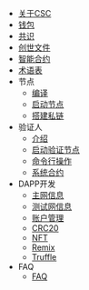 - [关于CSC](/introduction.md)
- [钱包](/wallet.md)
- [共识](/consensus.md)
- [创世文件](/genesis.md)
- [智能合约](https://docs.soliditylang.org/en/latest/)
- [术语表](/glossary.md)
- 节点
  - [编译](/node_compile.md)
  - [启动节点](/node_run.md)
  - [搭建私链](/node_private_chain.md)
- 验证人
  - [介绍](/validator_intro.md)
  - [启动验证节点](/validator_guide.md)
  - [命令行操作](/validator_cli.md)
  - [系统合约](/genesis_contract.md)
- DAPP开发
  - [主网信息](/mainnet.md)
  - [测试网信息](/testnet.md)
  - [账户管理](/wallet_manage.md)
  - [CRC20](/crc20.md)
  - [NFT](/nft.md)
  - [Remix](/contract_remix.md)
  - [Truffle](/contract_truffle.md)
- FAQ
  - [FAQ](/faq.md)
